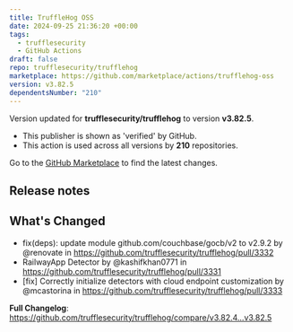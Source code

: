 ```yaml
---
title: TruffleHog OSS
date: 2024-09-25 21:36:20 +00:00
tags:
  - trufflesecurity
  - GitHub Actions
draft: false
repo: trufflesecurity/trufflehog
marketplace: https://github.com/marketplace/actions/trufflehog-oss
version: v3.82.5
dependentsNumber: "210"
---
```



Version updated for **trufflesecurity/trufflehog** to version **v3.82.5**.
- This publisher is shown as 'verified' by GitHub.
- This action is used across all versions by **210** repositories.

Go to the [GitHub Marketplace](https://github.com/marketplace/actions/trufflehog-oss) to find the latest changes.

## Release notes

## What's Changed
* fix(deps): update module github.com/couchbase/gocb/v2 to v2.9.2 by @renovate in https://github.com/trufflesecurity/trufflehog/pull/3332
* RailwayApp Detector by @kashifkhan0771 in https://github.com/trufflesecurity/trufflehog/pull/3331
* [fix] Correctly initialize detectors with cloud endpoint customization by @mcastorina in https://github.com/trufflesecurity/trufflehog/pull/3333


**Full Changelog**: https://github.com/trufflesecurity/trufflehog/compare/v3.82.4...v3.82.5
